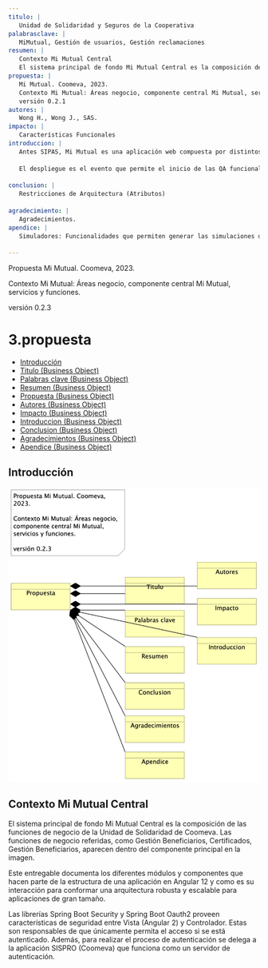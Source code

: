 ```yaml
---
titulo: |
   Unidad de Solidaridad y Seguros de la Cooperativa
palabrasclave: |
   MiMutual, Gestión de usuarios, Gestión reclamaciones
resumen: |
   Contexto Mi Mutual Central
   El sistema principal de fondo Mi Mutual Central es la composición de las funciones de negocio de la Unidad de Solidaridad de Coomeva. Las funciones de negocio referidas, como Gestión Beneficiarios, Certificados, Gestión Beneficiarios, aparecen dentro del componente principal en la imagen.
propuesta: |
   Mi Mutual. Coomeva, 2023.
   Contexto Mi Mutual: Áreas negocio, componente central Mi Mutual, servicios y funciones.
   versión 0.2.1
autores: |
   Wong H., Wong J., SAS.
impacto: |
   Características Funcionales
introduccion: |
   Antes SIPAS, Mi Mutual es una aplicación web compuesta por distintos módulos de software con arreglo a todas las actividades necesarias que soportan la operación de los productos y servicios que ofrece la Unidad de Solidaridad y Seguros de la Cooperativa.
   
   El despliegue es el evento que permite el inicio de las QA funcionales.
   
conclusion: |
   Restricciones de Arquitectura (Atributos)
   
agradecimiento: |
   Agradecimientos.
apendice: |
   Simuladores: Funcionalidades que permiten generar las simulaciones de los diferentes planes o modificaciones (incrementos y disminuciones) a los productos del Asociado.

---
```


Propuesta Mi Mutual. Coomeva, 2023.

Contexto Mi Mutual: Áreas negocio, componente central Mi Mutual, servicios y funciones.

versión 0.2.3


# 3.propuesta

* [Introducción](#Introducción)
* [Titulo (Business Object)](#titulo-business-object)
* [Palabras clave (Business Object)](#palabras-clave-business-object)
* [Resumen (Business Object)](#resumen-business-object)
* [Propuesta (Business Object)](#propuesta-business-object)
* [Autores (Business Object)](#autores-business-object)
* [Impacto (Business Object)](#impacto-business-object)
* [Introduccion (Business Object)](#introduccion-business-object)
* [Conclusion (Business Object)](#conclusion-business-object)
* [Agradecimientos (Business Object)](#agradecimientos-business-object)
* [Apendice (Business Object)](#apendice-business-object)

## Introducción

![3.propuesta][01.prop.contd]

## Contexto Mi Mutual Central
El sistema principal de fondo Mi Mutual Central es la composición de las funciones de negocio de la Unidad de Solidaridad de Coomeva. Las funciones de negocio referidas, como Gestión Beneficiarios, Certificados, Gestión Beneficiarios, aparecen dentro del componente principal en la imagen.

Este entregable documenta los diferentes módulos y componentes que hacen parte de la estructura de una aplicación en Angular 12 y como es su interacción para conformar una arquitectura robusta y escalable para aplicaciones de gran tamaño.

Las librerías Spring Boot Security y Spring Boot Oauth2 proveen características de seguridad entre Vista (Angular 2) y Controlador. Estas son responsables de que únicamente permita el acceso si se está autenticado. Además, para realizar el proceso de autenticación se delega a la aplicación SISPRO (Coomeva) que funciona como un servidor de autenticación.






[01.prop.contd]: 01.prop.contd.png
[^1]: Generated: Mon Aug 12 2024 16:53:03 GMT-0500 (COT)
